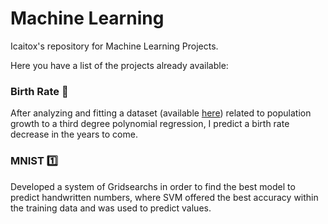 # Machine Learning
Icaitox's repository for Machine Learning Projects.

Here you have a list of the projects already available:

<h3>Birth Rate 👶</h3>
After analyzing and fitting a dataset (available <a href="https://raw.githubusercontent.com/amankharwal/Birthrate-Analysis/master/births.csv">here</a>) related to population growth to a third degree polynomial regression, I predict a birth rate decrease in the years to come.

<h3>MNIST 1️⃣</h3>
Developed a system of Gridsearchs in order to find the best model to predict handwritten numbers, where SVM offered the best accuracy within the training data and was used to predict values.
